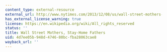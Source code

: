 ```yaml
---
content_type: external-resource
external_url: http://www.nytimes.com/2013/12/08/us/wall-street-mothers-stay-home-fathers.html?_r=1&
has_external_license_warning: true
license: https://en.wikipedia.org/wiki/All_rights_reserved
status: ''
title: Wall Street Mothers, Stay-Home Fathers
uid: 4d7ee05b-948d-4746-80bc-fba28063cae8
wayback_url: ''
---
```

